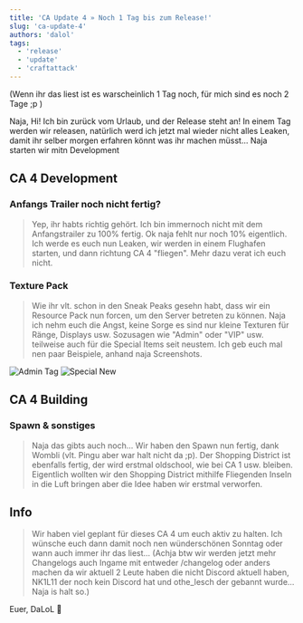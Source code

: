 ```yaml
---
title: 'CA Update 4 » Noch 1 Tag bis zum Release!'
slug: 'ca-update-4'
authors: 'dalol'
tags:
  - 'release'
  - 'update'
  - 'craftattack'
---
```


(Wenn ihr das liest ist es warscheinlich 1 Tag noch, für mich sind es noch 2 Tage ;p )

Naja, Hi! Ich bin zurück vom Urlaub, und der Release steht an! In einem Tag werden wir releasen, natürlich werd ich jetzt mal wieder nicht alles Leaken, damit ihr selber morgen erfahren könnt was ihr machen müsst... Naja starten wir mitn Development


## CA 4 Development

### Anfangs Trailer noch nicht fertig?

> Yep, ihr habts richtig gehört. Ich bin immernoch nicht mit dem Anfangstrailer zu 100% fertig. Ok naja fehlt nur noch 10% eigentlich. Ich werde es euch nun Leaken, wir werden in einem Flughafen starten, und dann richtung CA 4 "fliegen". Mehr dazu verat ich euch nicht.


### Texture Pack

> Wie ihr vlt. schon in den Sneak Peaks gesehn habt, dass wir ein Resource Pack nun forcen, um den Server betreten zu können. Naja ich nehm euch die Angst, keine Sorge es sind nur kleine Texturen für Ränge, Displays usw. Sozusagen wie "Admin" oder "VIP" usw. teilweise auch für die Special Items seit neustem. Ich geb euch mal nen paar Beispiele, anhand naja Screenshots.

![Admin Tag](/img/admin_tag.png)
![Special New](/img/special_new.png)

## CA 4 Building

### Spawn & sonstiges

> Naja das gibts auch noch... Wir haben den Spawn nun fertig, dank Wombli (vlt. Pingu aber war halt nicht da ;p). Der Shopping District ist ebenfalls fertig, der wird erstmal oldschool, wie bei CA 1 usw. bleiben. Eigentlich wollten wir den Shopping District mithilfe Fliegenden Inseln in die Luft bringen aber die Idee haben wir erstmal verworfen. 


## Info

> Wir haben viel geplant für dieses CA 4 um euch aktiv zu halten. Ich wünsche euch dann damit noch nen wünderschönen Sonntag oder wann auch immer ihr das liest... (Achja btw wir werden jetzt mehr Changelogs auch Ingame mit entweder /changelog oder anders machen da wir aktuell 2 Leute haben die nicht Discord aktuell haben, NK1L11 der noch kein Discord hat und othe_lesch der gebannt wurde... Naja is halt so.)

Euer,
DaLoL 🍯